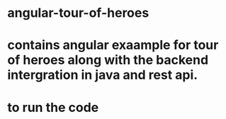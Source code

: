 # angular-tour-of-heroes
# contains angular exaample for tour of heroes along with the backend  intergration in java and rest api.
# to run the code
